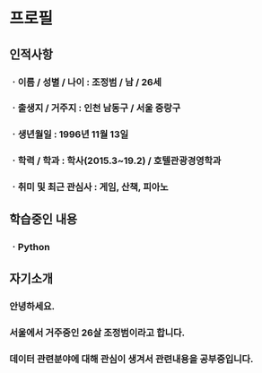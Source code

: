 # 프로필

## 인적사항

### ㆍ이름 / 성별 / 나이 : 조정범 / 남 / 26세

### ㆍ출생지 / 거주지 : 인천 남동구 / 서울 중랑구

### ㆍ생년월일 : 1996년 11월 13일

### ㆍ학력 / 학과 : 학사(2015.3~19.2) / 호텔관광경영학과

### ㆍ취미 및 최근 관심사 : 게임, 산책, 피아노



## 학습중인 내용

### ㆍPython



## 자기소개

### 안녕하세요. 

### 서울에서 거주중인 26살 조정범이라고 합니다. 

### 데이터 관련분야에 대해 관심이 생겨서 관련내용을 공부중입니다.

